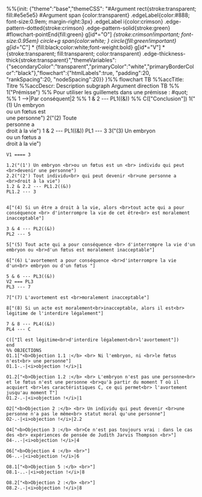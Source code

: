 %%{init: {"theme":"base","themeCSS": "#Argument rect{stroke:transparent; fill:#e5e5e5} #Argument span {color:transparent} .edgeLabel{color:#888; font-size:0.9em; margin-right:3px} .edgeLabel i{color:crimson} .edge-pattern-dotted{stroke:crimson} .edge-pattern-solid{stroke:green} #flowchart-pointEnd{fill:green}  g[id*=\"O\"] *{stroke:crimson!important; font-size:0.95em} circle+g span{color:white; } circle{fill:green!important} g[id*=\"C\"] * {fill:black;color:white;font-weight:bold}  g[id*=\"V\"] * {stroke:transparent; fill:transparent; color:transparent} .edge-thickness-thick{stroke:transparent}","themeVariables":{"secondaryColor":"transparent","primaryColor":"white","primaryBorderColor":"black"},"flowchart":{"htmlLabels":true, "padding":20, "rankSpacing":20, "nodeSpacing":20}} }%%
flowchart TB
    %%accTitle: Titre
    %%accDescr: Description
    subgraph Argument
    direction TB
    %% 1("Prémisse")
    %% Pour utiliser les guillemets dans une prémisse : #quot;
    %% 1 -->|Par conséquent|2
    %% 1 & 2 --- PL1((&))
    %% C(["Conclusion"])
    1("(1) Un embryon <br>ou un fœtus est<br> une personne")
    2("(2) Toute <br>personne a<br> droit à la vie")
    1 & 2 --- PL1((&))
    PL1 --- 3
    3("(3) Un embryon <br>ou un fœtus a <br>droit à la vie")

    V1 ==== 3

    1.2("(1') Un embryon <br>ou un fœtus est un <br> individu qui peut <br>devenir une personne")
    2.2("(2') Tout individu<br> qui peut devenir <br>une personne a <br>droit à la vie")
    1.2 & 2.2 --- PL1.2((&))
    PL1.2 --- 3


    4["(4) Si un être a droit à la vie, alors <br>tout acte qui a pour conséquence <br> d'interrompre la vie de cet être<br> est moralement inacceptable"]

    3 & 4 --- PL2((&))
    PL2 --- 5

    5["(5) Tout acte qui a pour conséquence <br> d'interrompre la vie d'un embryon ou <br>d'un fœtus est moralement inacceptable"]

    6["(6) L'avortement a pour conséquence <br>d'interrompre la vie d'un<br> embryon ou d'un fœtus "]

    5 & 6 --- PL3((&))
    V2 === PL3
    PL3 --- 7
    
    7["(7) L'avortement est <br>moralement inacceptable"]

    8["(8) Si un acte est moralement<br>inacceptable, alors il est<br> légitime de l'interdire légalement"]

    7 & 8 --- PL4((&))
    PL4 --- C

    C(["Il est légitime<br>d'interdire légalement<br>l'avortement"])
    end
    %% OBJECTIONS
    O1.1["<b>Objection 1.1 :</b> <br> Ni l'embryon, ni <br>le fœtus n'est<br> une personne"]
    O1.1-.-|<i>objection !</i>|1

    O1.2["<b>Objection 1.2 :</b> <br> L'embryon n'est pas une personne<br> et le fœtus n'est une personne <br>qu'à partir du moment T où il acquiert <br>les caractéristiques C, ce qui permet<br> l'avortement jusqu'au moment T"]
    O1.2-.-|<i>objection !</i>|1

    O2["<b>Objection 2 :</b> <br> Un individu qui peut devenir <br>une personne n'a pas le même<br> statut moral qu'une personne"]
    O2-.-|<i>objection !</i>|2.2

    O4["<b>Objection 3 :</b> <br>Ce n'est pas toujours vrai : dans le cas des <br> expériences de pensée de Judith Jarvis Thompson <br>"]
    O4-..-|<i>objection !</i>|4

    O6["<b>Objection 4 :</b> <br>"]
    O6-..-|<i>objection !</i>|6

    O8.1["<b>Objection 5 :</b> <br>"]
    O8.1-..-|<i>objection !</i>|8

    O8.2["<b>Objection 2 :</b> <br>"]
    O8.2-.-|<i>objection !</i>|8

    
